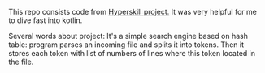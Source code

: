 This repo consists code from [Hyperskill project.][1] It was very 
helpful for me to dive fast into kotlin.

Several words about project:
It's a simple search engine based on hash table: program
parses an incoming file and splits it into tokens. Then 
it stores each token with list of numbers of lines where 
this token located in the file.  

[1]: https://hyperskill.org/tracks